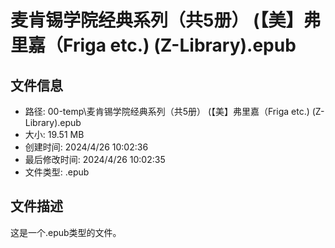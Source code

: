 ﻿# 麦肯锡学院经典系列（共5册） (【美】弗里嘉（Friga etc.) (Z-Library).epub

## 文件信息
- 路径: 00-temp\麦肯锡学院经典系列（共5册） (【美】弗里嘉（Friga etc.) (Z-Library).epub
- 大小: 19.51 MB
- 创建时间: 2024/4/26 10:02:36
- 最后修改时间: 2024/4/26 10:02:35
- 文件类型: .epub

## 文件描述
这是一个.epub类型的文件。

